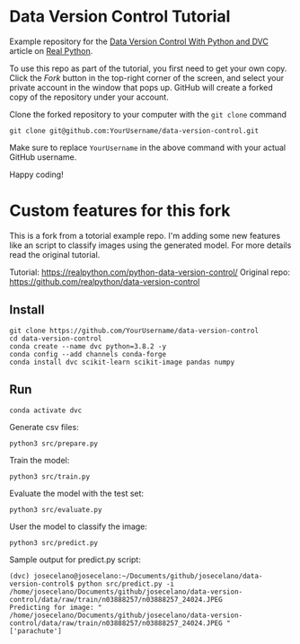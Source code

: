 # Data Version Control Tutorial

Example repository for the [Data Version Control With Python and DVC](https://realpython.com/python-data-version-control/) article on [Real Python](https://realpython.com/).

To use this repo as part of the tutorial, you first need to get your own copy. Click the _Fork_ button in the top-right corner of the screen, and select your private account in the window that pops up. GitHub will create a forked copy of the repository under your account.

Clone the forked repository to your computer with the `git clone` command

```console
git clone git@github.com:YourUsername/data-version-control.git
```

Make sure to replace `YourUsername` in the above command with your actual GitHub username.

Happy coding!

# Custom features for this fork

This is a fork from a totorial example repo. I'm adding some new features like an script to classify images using the generated model.
For more details read the original tutorial.

Tutorial: https://realpython.com/python-data-version-control/
Original repo: https://github.com/realpython/data-version-control

## Install

```
git clone https://github.com/YourUsername/data-version-control
cd data-version-control
conda create --name dvc python=3.8.2 -y
conda config --add channels conda-forge
conda install dvc scikit-learn scikit-image pandas numpy
```

## Run

```
conda activate dvc
```

Generate csv files:
```
python3 src/prepare.py
```

Train the model:
```
python3 src/train.py
```

Evaluate the model with the test set:
```
python3 src/evaluate.py
```

User the model to classify the image:
```
python3 src/predict.py
```

Sample output for predict.py script:
```
(dvc) josecelano@josecelano:~/Documents/github/josecelano/data-version-control$ python src/predict.py -i /home/josecelano/Documents/github/josecelano/data-version-control/data/raw/train/n03888257/n03888257_24024.JPEG
Predicting for image: " /home/josecelano/Documents/github/josecelano/data-version-control/data/raw/train/n03888257/n03888257_24024.JPEG "
['parachute']
```